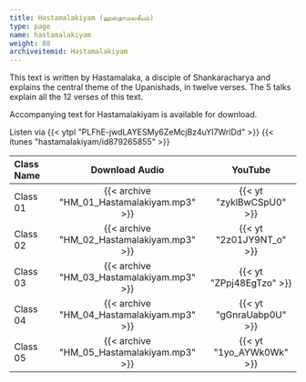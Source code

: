 ```yaml
---
title: Hastamalakiyam (ஹஸ்தாமலகீயம்)
type: page
name: hastamalakiyam
weight: 80
archiveitemid: Hastamalakiyam
---
```


This text is written by Hastamalaka, a disciple of Shankaracharya and explains the central theme of the Upanishads, in twelve verses. The 5 talks explain all the 12 verses of this text.

Accompanying text for Hastamalakiyam is available for download.

Listen via {{< ytpl "PLFhE-jwdLAYESMy6ZeMcjBz4uYI7WrlDd" >}} {{< itunes "hastamalakiyam/id879265855" >}}

Class Name | Download Audio | YouTube
:---|:---:|:---:
Class 01 | {{< archive "HM_01_Hastamalakiyam.mp3" >}} | {{< yt "zyklBwCSpU0" >}}
Class 02 | {{< archive "HM_02_Hastamalakiyam.mp3" >}} | {{< yt "2z01JY9NT_o" >}}
Class 03 | {{< archive "HM_03_Hastamalakiyam.mp3" >}} | {{< yt "ZPpj48EgTzo" >}}
Class 04 | {{< archive "HM_04_Hastamalakiyam.mp3" >}} | {{< yt "gGnraUabp0U" >}}
Class 05 | {{< archive "HM_05_Hastamalakiyam.mp3" >}} | {{< yt "1yo_AYWk0Wk" >}}
